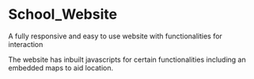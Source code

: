 # School_Website
A fully responsive and easy to use website with functionalities for interaction 

The website has inbuilt javascripts for certain functionalities including an embedded maps to aid location.
